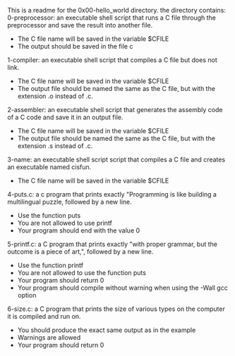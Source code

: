 This is a readme for the 0x00-hello_world directory.
the directory contains:
0-preprocessor: an executable shell script that runs a C file through the preprocessor and save the result into another file.
- The C file name will be saved in the variable $CFILE
- The output should be saved in the file c

1-compiler: an executable shell script that compiles a C file but does not link.
- The C file name will be saved in the variable $CFILE
- The output file should be named the same as the C file, but with the extension .o instead of .c.

2-assembler: an executable shell script that generates the assembly code of a C code and save it in an output file.
- The C file name will be saved in the variable $CFILE
- The output file should be named the same as the C file, but with the extension .s instead of .c.

3-name: an executable shell script script that compiles a C file and creates an executable named cisfun.
- The C file name will be saved in the variable $CFILE

4-puts.c: a c program that prints exactly "Programming is like building a multilingual puzzle, followed by a new line.
- Use the function puts
- You are not allowed to use printf
- Your program should end with the value 0

5-printf.c: a C program that prints exactly "with proper grammar, but the outcome is a piece of art,", followed by a new line.
- Use the function printf
- You are not allowed to use the function puts
- Your program should return 0
- Your program should compile without warning when using the -Wall gcc option

6-size.c: a C program that prints the size of various types on the computer it is compiled and run on.
- You should produce the exact same output as in the example
- Warnings are allowed
- Your program should return 0


